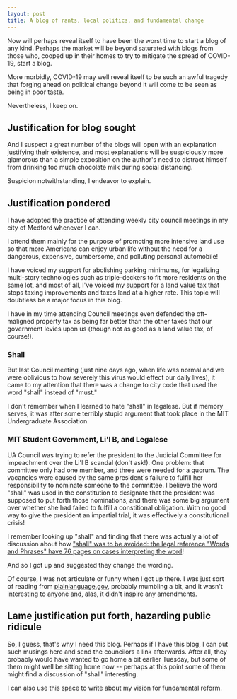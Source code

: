 ```yaml
---
layout: post
title: A blog of rants, local politics, and fundamental change
---
```


Now will perhaps reveal itself to have been the worst time to start a blog of any kind. Perhaps the market will be beyond saturated with blogs from those who, cooped up in their homes to try to mitigate the spread of COVID-19, start a blog. 

More morbidly, COVID-19 may well reveal itself to be such an awful tragedy that forging ahead on political change beyond it will come to be seen as being in poor taste.

Nevertheless, I keep on.

## Justification for blog sought

And I suspect a great number of the blogs will open with an explanation justifying their existence, and most explanations will be suspiciously more glamorous than a simple exposition on the author's need to distract himself from drinking too much chocolate milk during social distancing.

Suspicion notwithstanding, I endeavor to explain.

## Justification pondered

I have adopted the practice of attending weekly city council meetings in my city of Medford whenever I can.

I attend them mainly for the purpose of promoting more intensive land use so that more Americans can enjoy urban life without the need for a dangerous, expensive, cumbersome, and polluting personal automobile! 

I have voiced my support for abolishing parking minimums, for legalizing multi-story technologies such as triple-deckers to fit more residents on the same lot, and most of all, I've voiced my support for a land value tax that stops taxing improvements and taxes land at a higher rate. This topic will doubtless be a major focus in this blog. 

I have in my time attending Council meetings even defended the oft-maligned property tax as being far better than the other taxes that our government levies upon us (though not as good as a land value tax, of course!).

### Shall

But last Council meeting (just nine days ago, when life was normal and we were oblivious to how severely this virus would effect our daily lives), it came to my attention that there was a change to city code that used the word "shall" instead of "must."

I don't remember when I learned to hate "shall" in legalese. But if memory serves, it was after some terribly stupid argument that took place in the MIT Undergraduate Association.

### MIT Student Government, Li'l B, and Legalese

UA Council was trying to refer the president to the Judicial Committee for impeachment over the Li'l B scandal (don't ask!). One problem: that committee only had one member, and three were needed for a quorum. The vacancies were caused by the same president's failure to fulfill her responsibility to nominate someone to the committee. I believe the word "shall" was used in the constitution to designate that the president was supposed to put forth those nominations, and there was some big argument over whether she had failed to fulfill a constitional obligation. With no good way to give the president an impartial trial, it was effectively a constitutional crisis!

I remember looking up "shall" and finding that there was actually a lot of discussion about how ["shall" was to be avoided: the legal reference "Words and Phrases" have 76 pages on cases interpreting the word](https://plainlanguage.gov/guidelines/conversational/shall-and-must/)!

And so I got up and suggested they change the wording.

Of course, I was not articulate or funny when I got up there. I was just sort of reading from [plainlanguage.gov](https://www.plainlanguage.gov/guidelines/conversational/use-must-to-indicate-requirements/), probably mumbling a bit, and it wasn't interesting to anyone and, alas, it didn't inspire any amendments. 

## Lame justification put forth, hazarding public ridicule

So, I guess, that's why I need this blog. Perhaps if I have this blog, I can put such musings here and send the councilors a link afterwards. After all, they probably would have wanted to go home a bit earlier Tuesday, but some of them might well be sitting home now -- perhaps at this point some of them might find a discussion of "shall" interesting.  

I can also use this space to write about my vision for fundamental reform. 